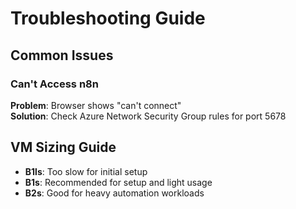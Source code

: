 # Troubleshooting Guide

## Common Issues

### Can't Access n8n
**Problem**: Browser shows "can't connect"  
**Solution**: Check Azure Network Security Group rules for port 5678

## VM Sizing Guide
- **B1ls**: Too slow for initial setup
- **B1s**: Recommended for setup and light usage
- **B2s**: Good for heavy automation workloads
